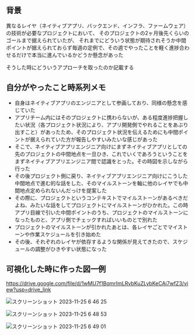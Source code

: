 ## 背景

異なるレイヤ（ネイティブアプリ、バックエンド、インフラ、ファームウェア）の技術が必要なプロジェクトにおいて、
そのプロジェクトの2ヶ月後先くらいのゴールまで据えられていたが、
それまでにどういう状態が期待されそうか中間ポイントが据えられておらず毎週の定例で、その週でやったことを軽く進捗合わせるだけで本当に進んでいるかどうか懸念があった

そうした時にどういうアプローチを取ったのか記載する

## 自分がやったこと時系列メモ

- 自身はネイティブアプリのエンジニアとして参画しており、同様の懸念を感じていた
- アプリチーム内にはそのプロジェクトに携わらないが、ある程度進捗把握したい状況（各プロジェクト状況により、アプリ開発側でやれることをあぶり出すこと）があったため、そのプロジェクト状況を伝えるためにも中間ポイントが据えられていた方が報告しやすいみたいな感じがあった
- そこで、ネイティブアプリエンジニア向けにまずネイティブアプリとしての先のプロジェクトの中間地点を一旦ひき、これでいくであろうということをまずネイティブアプリエンジニア間で認識をとった。その時図を示しながら行った
- その後プロジェクト側に戻り、ネイティブアプリエンジニア向けにこうした中間地点で進む的な話をした、そのマイルストーンを軸に他のレイヤでも中間地点定められないんだっけを提案した
- その際に、プロジェクトというコンテキストでマイルストーンがあるべきだよね、みたいな話をしてプロジェクトにマイルストーンがひかれた。この時アプリ目線で引いた中間ポイントのうち、プロジェクトのマイルストーンになったものと、アプリ側でチェックすればいいものとで別れた
- プロジェクトのマイルストーンが引かれたあとは、各レイヤごとでマイストーンや作業スケジュールを引き始めた
- その後、それぞれのレイヤが依存するような関係が見えてきたので、スケジュールの調整がひきやすい状態になった

## 可視化した時に作った図一例

https://drive.google.com/file/d/1wMU7f1BqmrImLRvbKuZLybKeCAi7wfZ3/view?usp=drive_link

![スクリーンショット 2023-11-25 6 46 25](https://github.com/takeshi-1000/my_memo/assets/16571394/2d85f7f4-2d6e-4a79-894f-0e656ca0d984)

![スクリーンショット 2023-11-25 6 48 53](https://github.com/takeshi-1000/my_memo/assets/16571394/99f4bdc1-09c5-44b9-b332-ec1ccb473234)

![スクリーンショット 2023-11-25 6 49 01](https://github.com/takeshi-1000/my_memo/assets/16571394/7f495e68-db2a-498a-955f-f96e14382936)

